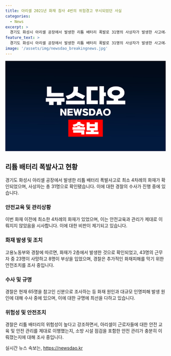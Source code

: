 ```yaml
---
title: 아리셀 2021년 화재 참사 4번의 위험경고 무시되었던 사실
categories:
  - News
excerpt: >
  경기도 화성시 아리셀 공장에서 발생한 리튬 배터리 폭발로 31명의 사상자가 발생한 사고에서 경찰은 압수수색을 통해 화재 사고 전후에 추가적인 화재 발생이 확인되었다고 밝혔다. 아리셀 공장에서 이번 화재 이외에도 최소 4차례의 화재가 있었음이 확인됐으며, 안전교육 부족과 소방 시설 미비 등의 위험 요인이 지속되고 있었다. 경찰은 현재 화재 원인과 안전조치 실행 여부 등을 조사 중이며, 현재까지 65명을 참고인 신분으로 조사 중이라고 밝혔다. 이 사고를 통해 리튬 배터리의 위험성과 안전 관리 여부에 대한 논의가 이어지고 있다.
feature_text: >
  경기도 화성시 아리셀 공장에서 발생한 리튬 배터리 폭발로 31명의 사상자가 발생한 사고에서 경찰은 압수수색을 통해 화재 사고 전후에 추가적인 화재 발생이 확인되었다고 밝혔다. 아리셀 공장에서 이번 화재 이외에도 최소 4차례의 화재가 있었음이 확인됐으며, 안전교육 부족과 소방 시설 미비 등의 위험 요인이 지속되고 있었다. 경찰은 현재 화재 원인과 안전조치 실행 여부 등을 조사 중이며, 현재까지 65명을 참고인 신분으로 조사 중이라고 밝혔다. 이 사고를 통해 리튬 배터리의 위험성과 안전 관리 여부에 대한 논의가 이어지고 있다.
image: '/assets/img/newsdao_breakingnews.jpg'
---
```


<p><img src="/assets/img/newsdao_breakingnews.jpg" alt="pcversion 속보" /></p>

<h2 data-ke-size="size26">리튬 배터리 폭발사고 현황</h2>

<p data-ke-size="size16">경기도 화성시 아리셀 공장에서 발생한 리튬 배터리 폭발사고로 최소 4차례의 화재가 확인되었으며, 사상자는 총 31명으로 확인됐습니다. 이에 대한 경찰의 수사가 진행 중에 있습니다.</p>

<h3>안전교육 및 관리상황</h3>

<p data-ke-size="size16">이번 화재 이전에 최소한 4차례의 화재가 있었으며, 이는 안전교육과 관리가 제대로 이뤄지지 않았음을 시사합니다. 이에 대한 비판이 제기되고 있습니다.</p>

<h3>화재 발생 및 조치</h3>

<p data-ke-size="size16">고용노동부와 경찰에 따르면, 화재가 2층에서 발생한 것으로 확인되었고, 43명의 근무자 중 23명이 사망하고 8명이 부상을 입었으며, 경찰은 추가적인 화재피해를 막기 위한 안전조치를 조사 중입니다.</p>

<h3>수사 및 규명</h3>

<p data-ke-size="size16">경찰은 현재 65명을 참고인 신분으로 조사하는 등 화재 원인과 대규모 인명피해 발생 원인에 대해 수사 중에 있으며, 이에 대한 규명에 최선을 다하고 있습니다.</p>

<h3>위험성 및 안전조치</h3>

<p data-ke-size="size16">경찰은 리튬 배터리의 위험성이 높다고 강조하면서, 아리셀이 근로자들에 대한 안전 교육 및 안전 관리를 제대로 이행했는지, 소방 시설 점검을 포함한 안전 관리가 충분히 이뤄졌는지에 대해 조사 중입니다.</p>
실시간 뉴스 속보는, <a href="https://newsdao.kr" rel="dofollow">https://newsdao.kr</a>


